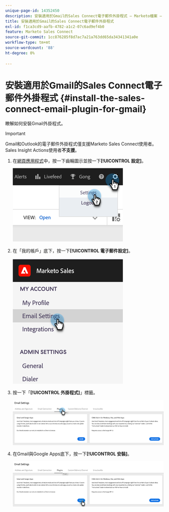 ```yaml
---
unique-page-id: 14352450
description: 安裝適用於Gmail的Sales Connect電子郵件外掛程式 — Marketo檔案 — 產品檔案
title: 安裝適用於Gmail的Sales Connect電子郵件外掛程式
exl-id: f1ca3cd9-aafb-4782-a1c2-07c6ad9ef4b0
feature: Marketo Sales Connect
source-git-commit: 1cc876285f8d7ac7a21a763dd65da34341341a0e
workflow-type: tm+mt
source-wordcount: '88'
ht-degree: 0%

---
```


# 安裝適用於Gmail的Sales Connect電子郵件外掛程式 {#install-the-sales-connect-email-plugin-for-gmail}

瞭解如何安裝Gmail外掛程式。

>[!IMPORTANT]
>
>Gmail和Outlook的電子郵件外掛程式僅支援Marketo Sales Connect使用者。 Sales Insight Actions使用者&#x200B;**不支援**。

1. 在[網頁應用程式](https://toutapp.com/next#settings)中，按一下齒輪圖示並按一下&#x200B;**[!UICONTROL 設定]**。

   ![](assets/install-the-sales-connect-email-plugin-for-gmail-1.png)

1. 在「我的帳戶」底下，按一下&#x200B;**[!UICONTROL 電子郵件設定]**。

   ![](assets/install-the-sales-connect-email-plugin-for-gmail-2.png)

1. 按一下「**[!UICONTROL 外掛程式]**」標籤。

   ![](assets/install-the-sales-connect-email-plugin-for-gmail-3.png)

1. 在Gmail與Google Apps底下，按一下&#x200B;**[!UICONTROL 安裝]**。

   ![](assets/install-the-sales-connect-email-plugin-for-gmail-4.png)
